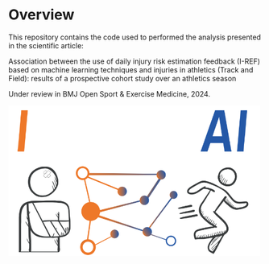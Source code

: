 # Overview
This repository contains the code used to performed the analysis presented in the scientific article:

Association between the use of daily injury risk estimation feedback (I-REF) based on machine learning techniques and injuries in athletics (Track and Field): results of a prospective cohort study over an athletics season

Under review in BMJ Open Sport & Exercise Medicine, 2024.

<img src="./IMAGE/IPredict-AI.png" width="500" height="300">

